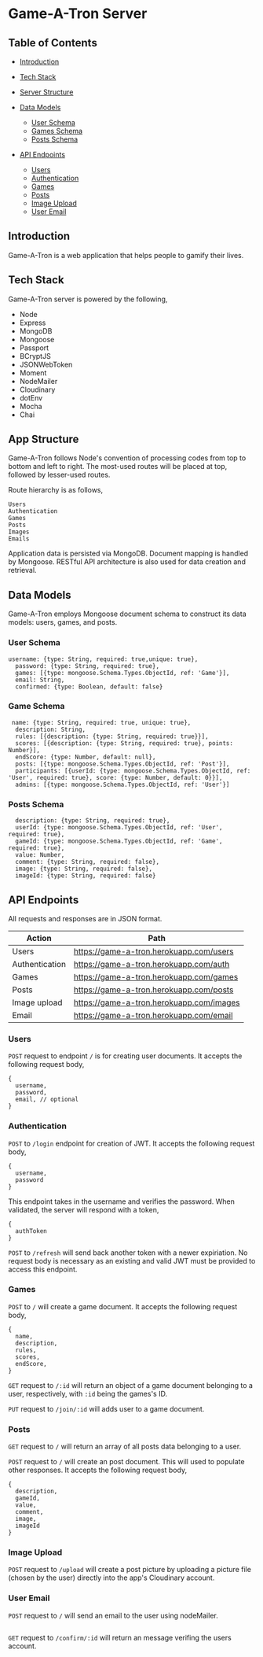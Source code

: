 # Game-A-Tron Server

## Table of Contents
- [Introduction](#introduction)
- [Tech Stack](#tech-stack)
- [Server Structure](#app-structure)
- [Data Models](#data-models)
  - [User Schema](#user-schema)
  - [Games Schema](#games-schema)
  - [Posts Schema](#posts-schema)
  
- [API Endpoints](#api-endpoints)
  - [Users](#users)
  - [Authentication](#authentication)
  - [Games](#games)
  - [Posts](#posts)
  - [Image Upload](#image-upload)
  - [User Email](#user-email)


## Introduction
Game-A-Tron is a web application that helps people to gamify their lives.

## Tech Stack
Game-A-Tron server is powered by the following,
* Node
* Express
* MongoDB
* Mongoose
* Passport
* BCryptJS
* JSONWebToken
* Moment
* NodeMailer
* Cloudinary
* dotEnv
* Mocha
* Chai

## App Structure
Game-A-Tron follows Node's convention of processing codes from top to bottom and left to right. The most-used routes will be placed at top, followed by lesser-used routes.

Route hierarchy is as follows,
```
Users
Authentication
Games
Posts
Images
Emails
```

Application data is persisted via MongoDB. Document mapping is handled by Mongoose. RESTful API architecture is also used for data creation and retrieval.

## Data Models
Game-A-Tron employs Mongoose document schema to construct its data models: users, games, and posts. 

### User Schema
```
username: {type: String, required: true,unique: true},
  password: {type: String, required: true},
  games: [{type: mongoose.Schema.Types.ObjectId, ref: 'Game'}],
  email: String,
  confirmed: {type: Boolean, default: false}
```

### Game Schema
```
 name: {type: String, required: true, unique: true},
  description: String,
  rules: [{description: {type: String, required: true}}],
  scores: [{description: {type: String, required: true}, points: Number}],
  endScore: {type: Number, default: null},
  posts: [{type: mongoose.Schema.Types.ObjectId, ref: 'Post'}],
  participants: [{userId: {type: mongoose.Schema.Types.ObjectId, ref: 'User', required: true}, score: {type: Number, default: 0}}],
  admins: [{type: mongoose.Schema.Types.ObjectId, ref: 'User'}]
```

### Posts Schema
```
  description: {type: String, required: true},
  userId: {type: mongoose.Schema.Types.ObjectId, ref: 'User', required: true},
  gameId: {type: mongoose.Schema.Types.ObjectId, ref: 'Game', required: true},
  value: Number,
  comment: {type: String, required: false},
  image: {type: String, required: false},
  imageId: {type: String, required: false}
```

## API Endpoints
All requests and responses are in JSON format.

Action | Path |
--- | --- |
Users | https://game-a-tron.herokuapp.com/users |
Authentication | https://game-a-tron.herokuapp.com/auth |
Games | https://game-a-tron.herokuapp.com/games |
Posts | https://game-a-tron.herokuapp.com/posts |
Image upload | https://game-a-tron.herokuapp.com/images |
Email | https://game-a-tron.herokuapp.com/email |


### Users
`POST` request to endpoint `/` is for creating user documents. It accepts the following request body,
```
{
  username,
  password,
  email, // optional
}
```

### Authentication
`POST` to `/login` endpoint for creation of JWT. It accepts the following request body,
```
{
  username,
  password
}
```
This endpoint takes in the username and verifies the password. When validated, the server will respond with a token,
```
{
  authToken
}
```

`POST` to `/refresh` will send back another token with a newer expiriation. No request body is necessary as an existing and valid JWT must be provided to access this endpoint.

### Games
`POST` to `/` will create a game document. It accepts the following request body,
```
{
  name, 
  description, 
  rules, 
  scores, 
  endScore,
}
```

`GET` request to  `/:id` will return an object of a game document belonging to a user, respectively, with `:id` being the games's ID.

`PUT` request to `/join/:id` will adds user to a game document. 


### Posts
`GET` request to `/` will return an array of all posts data belonging to a user.

`POST` request to `/` will create an post document. This will used to populate other responses. It accepts the following request body,
```
{
  description, 
  gameId, 
  value, 
  comment, 
  image, 
  imageId
}
```

### Image Upload
`POST` request to `/upload` will create a post picture by uploading a picture file (chosen by the user) directly into the app's Cloudinary account.

### User Email
`POST` request to `/` will send an email to the user using nodeMailer.  
```

```
`GET` request to `/confirm/:id` will return an message verifing the users account.
